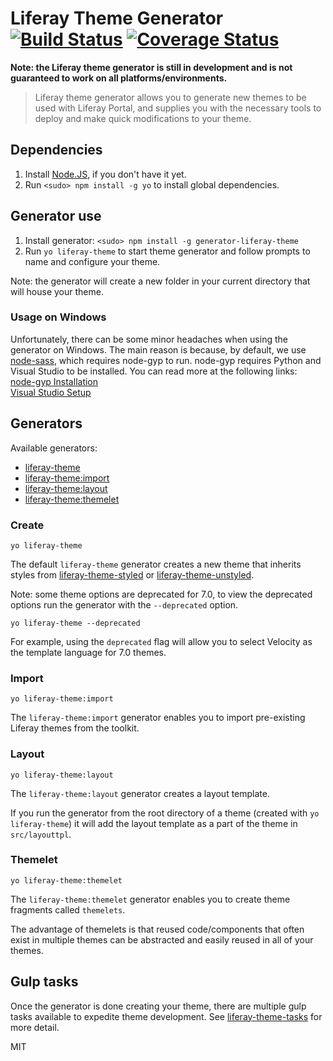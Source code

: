 # Liferay Theme Generator [![Build Status](https://travis-ci.org/liferay/generator-liferay-theme.svg?branch=master)](https://travis-ci.org/liferay/generator-liferay-theme) [![Coverage Status](https://coveralls.io/repos/github/liferay/generator-liferay-theme/badge.svg?branch=master)](https://coveralls.io/github/liferay/generator-liferay-theme?branch=master)

**Note: the Liferay theme generator is still in development and is not guaranteed to work on all platforms/environments.**

> Liferay theme generator allows you to generate new themes to be used with Liferay Portal, and supplies you with the necessary tools to deploy and make quick modifications to your theme.

## Dependencies

1. Install [Node.JS](http://nodejs.org/), if you don't have it yet.
2. Run `<sudo> npm install -g yo` to install global dependencies.

## Generator use

1. Install generator: `<sudo> npm install -g generator-liferay-theme`
2. Run `yo liferay-theme` to start theme generator and follow prompts to name and configure your theme.

Note: the generator will create a new folder in your current directory that will house your theme.

### Usage on Windows

Unfortunately, there can be some minor headaches when using the generator on Windows.
The main reason is because, by default, we use [node-sass](https://www.npmjs.com/package/node-sass), which requires node-gyp to run.
node-gyp requires Python and Visual Studio to be installed. You can read more at the following links:<br>
[node-gyp Installation](https://github.com/nodejs/node-gyp#installation)<br>
[Visual Studio Setup](https://github.com/nodejs/node-gyp/wiki/Visual-Studio-2010-Setup)

## Generators

Available generators:

-   [liferay-theme](#create)
-   [liferay-theme:import](#import)
-   [liferay-theme:layout](#layout)
-   [liferay-theme:themelet](#themelet)

### Create

```
yo liferay-theme
```

The default `liferay-theme` generator creates a new theme that inherits styles from [liferay-theme-styled](https://www.npmjs.com/package/liferay-theme-styled) or [liferay-theme-unstyled](https://www.npmjs.com/package/liferay-theme-unstyled).

Note: some theme options are deprecated for 7.0, to view the deprecated options run the generator with the `--deprecated` option.

```
yo liferay-theme --deprecated
```

For example, using the `deprecated` flag will allow you to select Velocity as the template language for 7.0 themes.

### Import

```
yo liferay-theme:import
```

The `liferay-theme:import` generator enables you to import pre-existing Liferay themes from the toolkit.

### Layout

```
yo liferay-theme:layout
```

The `liferay-theme:layout` generator creates a layout template.

If you run the generator from the root directory of a theme (created with `yo liferay-theme`) it will add the layout template as a part of the theme in `src/layouttpl`.

### Themelet

```
yo liferay-theme:themelet
```

The `liferay-theme:themelet` generator enables you to create theme fragments called `themelets`.

The advantage of themelets is that reused code/components that often exist in multiple themes can be abstracted and easily reused in all of your themes.

## Gulp tasks

Once the generator is done creating your theme, there are multiple gulp tasks available to expedite theme development. See [liferay-theme-tasks](https://github.com/liferay/liferay-theme-tasks) for more detail.

MIT

